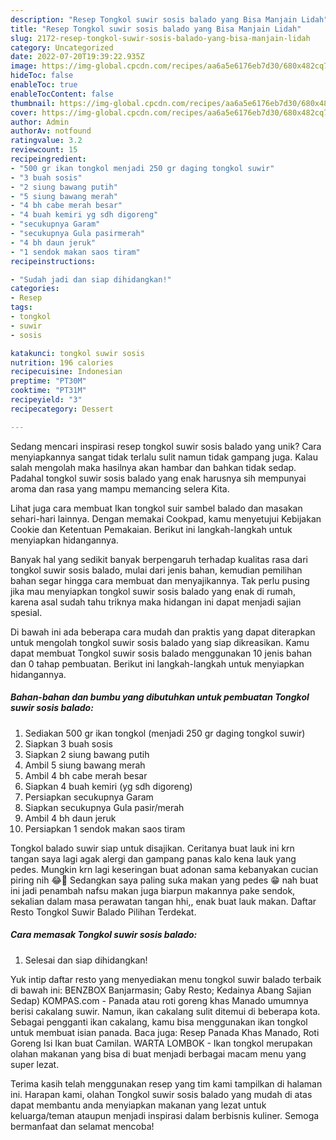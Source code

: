 ```yaml
---
description: "Resep Tongkol suwir sosis balado yang Bisa Manjain Lidah"
title: "Resep Tongkol suwir sosis balado yang Bisa Manjain Lidah"
slug: 2172-resep-tongkol-suwir-sosis-balado-yang-bisa-manjain-lidah
category: Uncategorized
date: 2022-07-20T19:39:22.935Z
image: https://img-global.cpcdn.com/recipes/aa6a5e6176eb7d30/680x482cq70/tongkol-suwir-sosis-balado-foto-resep-utama.jpg
hideToc: false
enableToc: true
enableTocContent: false
thumbnail: https://img-global.cpcdn.com/recipes/aa6a5e6176eb7d30/680x482cq70/tongkol-suwir-sosis-balado-foto-resep-utama.jpg
cover: https://img-global.cpcdn.com/recipes/aa6a5e6176eb7d30/680x482cq70/tongkol-suwir-sosis-balado-foto-resep-utama.jpg
author: Admin
authorAv: notfound
ratingvalue: 3.2
reviewcount: 15
recipeingredient:
- "500 gr ikan tongkol menjadi 250 gr daging tongkol suwir"
- "3 buah sosis"
- "2 siung bawang putih"
- "5 siung bawang merah"
- "4 bh cabe merah besar"
- "4 buah kemiri yg sdh digoreng"
- "secukupnya Garam"
- "secukupnya Gula pasirmerah"
- "4 bh daun jeruk"
- "1 sendok makan saos tiram"
recipeinstructions:

- "Sudah jadi dan siap dihidangkan!"
categories:
- Resep
tags:
- tongkol
- suwir
- sosis

katakunci: tongkol suwir sosis 
nutrition: 196 calories
recipecuisine: Indonesian
preptime: "PT30M"
cooktime: "PT31M"
recipeyield: "3"
recipecategory: Dessert

---
```





Sedang mencari inspirasi resep tongkol suwir sosis balado yang unik? Cara menyiapkannya sangat tidak terlalu sulit namun tidak gampang juga. Kalau salah mengolah maka hasilnya akan hambar dan bahkan tidak sedap. Padahal tongkol suwir sosis balado yang enak harusnya sih mempunyai aroma dan rasa yang mampu memancing selera Kita.





Lihat juga cara membuat Ikan tongkol suir sambel balado dan masakan sehari-hari lainnya. Dengan memakai Cookpad, kamu menyetujui Kebijakan Cookie dan Ketentuan Pemakaian. Berikut ini langkah-langkah untuk menyiapkan hidangannya.

Banyak hal yang sedikit banyak berpengaruh terhadap kualitas rasa dari tongkol suwir sosis balado, mulai dari jenis bahan, kemudian pemilihan bahan segar hingga cara membuat dan menyajikannya. Tak perlu pusing jika mau menyiapkan tongkol suwir sosis balado yang enak di rumah, karena asal sudah tahu triknya maka hidangan ini dapat menjadi sajian spesial.






Di bawah ini ada beberapa cara mudah dan praktis yang dapat diterapkan untuk mengolah tongkol suwir sosis balado yang siap dikreasikan. Kamu dapat membuat Tongkol suwir sosis balado menggunakan 10 jenis bahan dan 0 tahap pembuatan. Berikut ini langkah-langkah untuk menyiapkan hidangannya.

<!--inarticleads1-->

##### Bahan-bahan dan bumbu yang dibutuhkan untuk pembuatan Tongkol suwir sosis balado:

1. Sediakan 500 gr ikan tongkol (menjadi 250 gr daging tongkol suwir)
1. Siapkan 3 buah sosis
1. Siapkan 2 siung bawang putih
1. Ambil 5 siung bawang merah
1. Ambil 4 bh cabe merah besar
1. Siapkan 4 buah kemiri (yg sdh digoreng)
1. Persiapkan secukupnya Garam
1. Siapkan secukupnya Gula pasir/merah
1. Ambil 4 bh daun jeruk
1. Persiapkan 1 sendok makan saos tiram


Tongkol balado suwir siap untuk disajikan. Ceritanya buat lauk ini krn tangan saya lagi agak alergi dan gampang panas kalo kena lauk yang pedes. Mungkin krn lagi keseringan buat adonan sama kebanyakan cucian piring nih 😂🤭 Sedangkan saya paling suka makan yang pedes 😁 nah buat ini jadi penambah nafsu makan juga biarpun makannya pake sendok, sekalian dalam masa perawatan tangan hhi,, enak buat lauk makan. Daftar Resto Tongkol Suwir Balado Pilihan Terdekat. 

<!--inarticleads2-->

##### Cara memasak Tongkol suwir sosis balado:


1. Selesai dan siap dihidangkan!

Yuk intip daftar resto yang menyediakan menu tongkol suwir balado terbaik di bawah ini: BENZBOX Banjarmasin; Gaby Resto; Kedainya Abang Sajian Sedap) KOMPAS.com - Panada atau roti goreng khas Manado umumnya berisi cakalang suwir. Namun, ikan cakalang sulit ditemui di beberapa kota. Sebagai pengganti ikan cakalang, kamu bisa menggunakan ikan tongkol untuk membuat isian panada. Baca juga: Resep Panada Khas Manado, Roti Goreng Isi Ikan buat Camilan. WARTA LOMBOK - Ikan tongkol merupakan olahan makanan yang bisa di buat menjadi berbagai macam menu yang super lezat. 

Terima kasih telah menggunakan resep yang tim kami tampilkan di halaman ini. Harapan kami, olahan Tongkol suwir sosis balado yang mudah di atas dapat membantu anda menyiapkan makanan yang lezat untuk keluarga/teman ataupun menjadi inspirasi dalam berbisnis kuliner. Semoga bermanfaat dan selamat mencoba!
